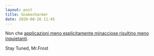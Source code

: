 ```yaml
---
layout: post
title: Snakecharmer
date: 2020-08-26 11:45
---
```


Non che [applicazioni meno esplicitamente minacciose risultino meno inquietanti](https://youtu.be/sWXIZMtxB6Q).

Stay Tuned, Mr.Frost 